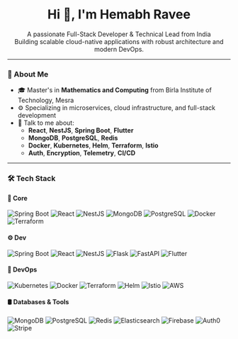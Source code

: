 <h1 align="center">Hi 👋, I'm Hemabh Ravee</h1>

<p align="center">
  A passionate Full-Stack Developer & Technical Lead from India<br>
  Building scalable cloud-native applications with robust architecture and modern DevOps.
</p>

---

### 🚀 About Me

- 🎓 Master's in **Mathematics and Computing** from Birla Institute of Technology, Mesra  
- ⚙️ Specializing in microservices, cloud infrastructure, and full-stack development
- 💬 Talk to me about:
  - **React**, **NestJS**, **Spring Boot**, **Flutter**
  - **MongoDB**, **PostgreSQL**, **Redis**
  - **Docker**, **Kubernetes**, **Helm**, **Terraform**, **Istio**
  - **Auth**, **Encryption**, **Telemetry**, **CI/CD**

---
### 🛠️ Tech Stack

#### 🧩 Core
![Spring Boot](https://img.shields.io/badge/-SpringBoot-05122A?style=flat&logo=springboot)
![React](https://img.shields.io/badge/-React-05122A?style=flat&logo=react)
![NestJS](https://img.shields.io/badge/-NestJS-05122A?style=flat&logo=nestjs)
![MongoDB](https://img.shields.io/badge/-MongoDB-05122A?style=flat&logo=mongodb)
![PostgreSQL](https://img.shields.io/badge/-PostgreSQL-05122A?style=flat&logo=postgresql)
![Docker](https://img.shields.io/badge/-Docker-05122A?style=flat&logo=docker)
![Terraform](https://img.shields.io/badge/-Terraform-05122A?style=flat&logo=terraform)

#### ⚙️ Dev
![Spring Boot](https://img.shields.io/badge/-SpringBoot-05122A?style=flat&logo=springboot)
![React](https://img.shields.io/badge/-React-05122A?style=flat&logo=react)
![NestJS](https://img.shields.io/badge/-NestJS-05122A?style=flat&logo=nestjs)
![Flask](https://img.shields.io/badge/-Flask-05122A?style=flat&logo=flask)
![FastAPI](https://img.shields.io/badge/-FastAPI-05122A?style=flat&logo=fastapi)
![Flutter](https://img.shields.io/badge/-Flutter-05122A?style=flat&logo=flutter)

#### 🧪 DevOps
![Kubernetes](https://img.shields.io/badge/-Kubernetes-05122A?style=flat&logo=kubernetes)
![Docker](https://img.shields.io/badge/-Docker-05122A?style=flat&logo=docker)
![Terraform](https://img.shields.io/badge/-Terraform-05122A?style=flat&logo=terraform)
![Helm](https://img.shields.io/badge/-Helm-05122A?style=flat&logo=helm)
![Istio](https://img.shields.io/badge/-Istio-05122A?style=flat&logo=istio)
![AWS](https://img.shields.io/badge/-AWS-05122A?style=flat&logo=amazonaws)

#### 🛢️ Databases & Tools
![MongoDB](https://img.shields.io/badge/-MongoDB-05122A?style=flat&logo=mongodb)
![PostgreSQL](https://img.shields.io/badge/-PostgreSQL-05122A?style=flat&logo=postgresql)
![Redis](https://img.shields.io/badge/-Redis-05122A?style=flat&logo=redis)
![Elasticsearch](https://img.shields.io/badge/-Elasticsearch-05122A?style=flat&logo=elasticsearch)
![Firebase](https://img.shields.io/badge/-Firebase-05122A?style=flat&logo=firebase)
![Auth0](https://img.shields.io/badge/-Auth0-05122A?style=flat&logo=auth0)
![Stripe](https://img.shields.io/badge/-Stripe-05122A?style=flat&logo=stripe)
